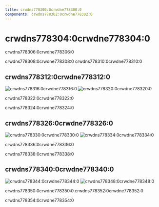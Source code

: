 ```yaml
---
title: crwdns778300:0crwdne778300:0
components: crwdns778302:0crwdne778302:0
---
```

# crwdns778304:0crwdne778304:0

<p class="description">crwdns778306:0crwdne778306:0</p>

crwdns778308:0crwdne778308:0 crwdns778310:0crwdne778310:0

## crwdns778312:0crwdne778312:0

![crwdns778316:0crwdne778316:0](crwdns778314:0crwdne778314:0) ![crwdns778320:0crwdne778320:0](crwdns778318:0crwdne778318:0)

crwdns778322:0crwdne778322:0

crwdns778324:0crwdne778324:0

## crwdns778326:0crwdne778326:0

![crwdns778330:0crwdne778330:0](crwdns778328:0crwdne778328:0) ![crwdns778334:0crwdne778334:0](crwdns778332:0crwdne778332:0)

crwdns778336:0crwdne778336:0

crwdns778338:0crwdne778338:0

## crwdns778340:0crwdne778340:0

![crwdns778344:0crwdne778344:0](crwdns778342:0crwdne778342:0) ![crwdns778348:0crwdne778348:0](crwdns778346:0crwdne778346:0)

crwdns778350:0crwdne778350:0 crwdns778352:0crwdne778352:0

crwdns778354:0crwdne778354:0
